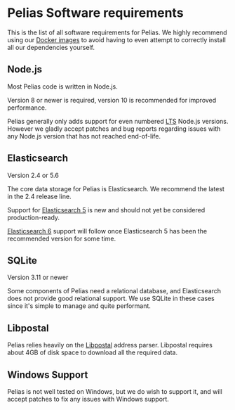 # Pelias Software requirements

This is the list of all software requirements for Pelias. We highly recommend using our
[Docker images](https://hub.docker.com/r/pelias/) to avoid having to even attempt to correctly
install all our dependencies yourself.

## Node.js

Most Pelias code is written in Node.js.

Version 8 or newer is required, version 10 is recommended for improved performance.

Pelias generally only adds support for even numbered [LTS](https://github.com/nodejs/Release#release-schedule) Node.js versions.
However we gladly accept patches and bug reports regarding issues with any Node.js version that has not reached end-of-life.

## Elasticsearch

Version 2.4 or 5.6

The core data storage for Pelias is Elasticsearch. We recommend the latest in the 2.4 release line.

Support for [Elasticsearch 5](https://github.com/pelias/pelias/issues/461) is new and should not yet be considered production-ready.

[Elasticsearch 6](https://github.com/pelias/pelias/issues/719) support will follow once Elasticsearch 5 has been the recommended version for some time.

## SQLite

Version 3.11 or newer

Some components of Pelias need a relational database, and Elasticsearch does not provide good
relational support. We use SQLite in these cases since it's simple to manage and quite performant.

## Libpostal

Pelias relies heavily on the [Libpostal](https://github.com/openvenues/libpostal#installation)
address parser. Libpostal requires about 4GB of disk space to download all the required data.

## Windows Support

Pelias is not well tested on Windows, but we do wish to support it, and will accept patches to fix
any issues with Windows support.
